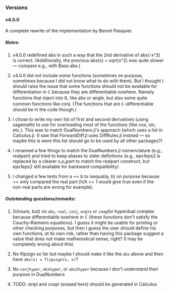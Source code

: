 ### Versions

#### v4.0.0

A complete rewrite of the implementation by Benoit Pasquier.

##### Notes:

1. v4.0.0 redefined abs in such a way that the 2nd derivative of abs(-x^2) is correct. (Additionally, the previous abs(x) = sqrt(x^2) was quite slower — compare e.g., with Base.abs.)

2. v4.0.0 did not include some functions (sometimes on purpose, sometimes because I did not know what to do with them). But I thought I should raise the issue that some functions should not be available for differentiation in ℂ because they are differentiable nowhere. Namely functions that inject into ℝ, like abs or angle, but also some quite common functions like conj. (The functions that are ℂ-differentiable should be in the code though.)

3. I chose to write my own list of first and second derivatives (using sagemath) to use for overloading most of the functions (like cos, sin, etc.). This was to match DualNumbers.jl's approach (which uses a list in Calculus.jl. (I saw that ForwardDiff.jl uses DiffRules.jl instead — so maybe this is were this list should go to be used by all other packages?)

4. I renamed a few things to match the DualNumbers.jl nomenclature (e.g., realpart) and tried to keep aliases to older definitions (e.g., eps1eps2 is replaced by a clearer ε₁ε₂part to match the realpart construct, but eps1eps2 still available for backward compatibility)

5. I changed a few tests from a == b to isequal(a, b) on purpose because == only compared the real part (h/h == 1 would give true even if the non-real parts are wrong for example).

##### Outstanding questions/remarks:

1. (Unsure, but) no `abs`, `real`, `conj`, `angle` or `imag`for hyperdual complex because differentiable nowhere in ℂ (these functions don't satisfy the Cauchy–Riemann equations). I guess it might be usable for printing or other checking purposes, but then I guess the user should define his own functions, at its own risk, rather than having this package suggest a value that does not make mathematical sense, right? (I may be completely wrong about this)

2. No flipsign so far but maybe I should make it like the `abs` above and then have `abs(x) = flipsign(x, x)`?

3. No `conjhyper`, `abshyper`, or `abs2hyper` because I don't understand their purpose in DualNumbers

4. TODO: sinpi and cospi (erased here) should be generated in Calculus
